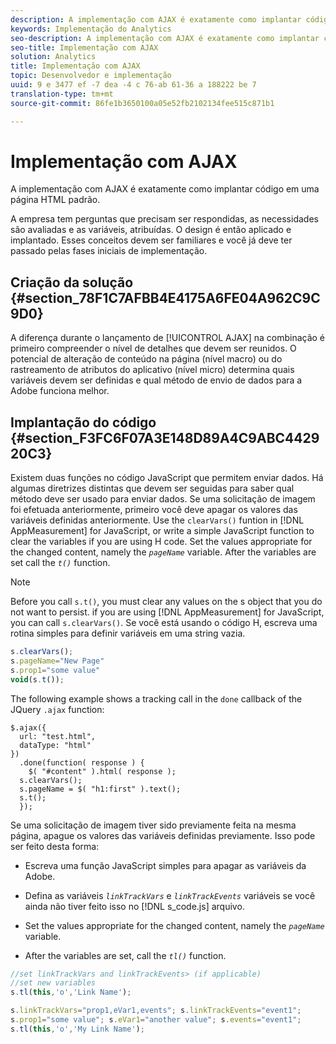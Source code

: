 ```yaml
---
description: A implementação com AJAX é exatamente como implantar código em uma página HTML padrão.
keywords: Implementação do Analytics
seo-description: A implementação com AJAX é exatamente como implantar código em uma página HTML padrão.
seo-title: Implementação com AJAX
solution: Analytics
title: Implementação com AJAX
topic: Desenvolvedor e implementação
uuid: 9 e 3477 ef -7 dea -4 c 76-ab 61-36 a 188222 be 7
translation-type: tm+mt
source-git-commit: 86fe1b3650100a05e52fb2102134fee515c871b1

---
```



# Implementação com AJAX

A implementação com AJAX é exatamente como implantar código em uma página HTML padrão.

A empresa tem perguntas que precisam ser respondidas, as necessidades são avaliadas e as variáveis, atribuídas. O design é então aplicado e implantado. Esses conceitos devem ser familiares e você já deve ter passado pelas fases iniciais de implementação.

## Criação da solução {#section_78F1C7AFBB4E4175A6FE04A962C9C9D0}

A diferença durante o lançamento de [!UICONTROL AJAX] na combinação é primeiro compreender o nível de detalhes que devem ser reunidos. O potencial de alteração de conteúdo na página (nível macro) ou do rastreamento de atributos do aplicativo (nível micro) determina quais variáveis devem ser definidas e qual método de envio de dados para a Adobe funciona melhor.

## Implantação do código {#section_F3FC6F07A3E148D89A4C9ABC442920C3}

Existem duas funções no código JavaScript que permitem enviar dados. Há algumas diretrizes distintas que devem ser seguidas para saber qual método deve ser usado para enviar dados.
Se uma solicitação de imagem foi efetuada anteriormente, primeiro você deve apagar os valores das variáveis definidas anteriormente. Use the `clearVars()` funtion in [!DNL AppMeasurement] for JavaScript, or write a simple JavaScript function to clear the variables if you are using H code. Set the values appropriate for the changed content, namely the *`pageName`* variable. After the variables are set call the *`t()`* function.

>[!NOTE]
>
>Before you call `s.t()`, you must clear any values on the s object that you do not want to persist. if you are using [!DNL AppMeasurement] for JavaScript, you can call `s.clearVars()`. Se você está usando o código H, escreva uma rotina simples para definir variáveis em uma string vazia.

```js
s.clearVars(); 
s.pageName="New Page" 
s.prop1="some value" 
void(s.t());
```

The following example shows a tracking call in the `done` callback of the JQuery `.ajax` function:

```
$.ajax({ 
  url: "test.html", 
  dataType: "html" 
}) 
  .done(function( response ) { 
    $( "#content" ).html( response ); 
  s.clearVars(); 
  s.pageName = $( "h1:first" ).text(); 
  s.t(); 
  }); 
```

Se uma solicitação de imagem tiver sido previamente feita na mesma página, apague os valores das variáveis definidas previamente. Isso pode ser feito desta forma:

* Escreva uma função JavaScript simples para apagar as variáveis da Adobe.
* Defina as variáveis *`linkTrackVars`* e *`linkTrackEvents`* variáveis se você ainda não tiver feito isso no [!DNL s_code.js] arquivo.

* Set the values appropriate for the changed content, namely the *`pageName`* variable.
* After the variables are set, call the *`tl()`* function.

```js
//set linkTrackVars and linkTrackEvents> (if applicable) 
//set new variables 
s.tl(this,'o','Link Name');
```

```js
s.linkTrackVars="prop1,eVar1,events"; s.linkTrackEvents="event1"; 
s.prop1="some value"; s.eVar1="another value"; s.events="event1"; 
s.tl(this,'o','My Link Name');
```

